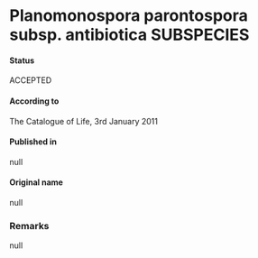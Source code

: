 # Planomonospora parontospora subsp. antibiotica SUBSPECIES

#### Status
ACCEPTED

#### According to
The Catalogue of Life, 3rd January 2011

#### Published in
null

#### Original name
null

### Remarks
null